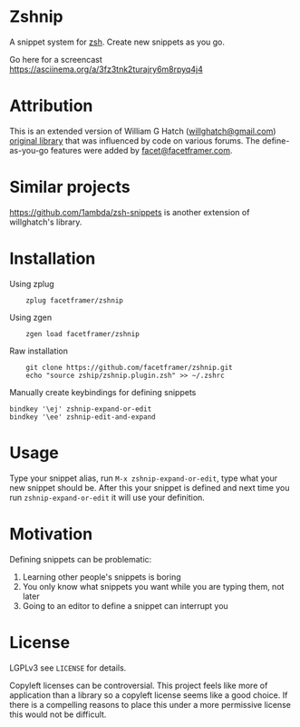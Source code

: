 # Zshnip

A snippet system for [zsh](http://zsh.sourceforge.net/). Create new snippets as you go.

Go here for a screencast https://asciinema.org/a/3fz3tnk2turajry6m8rpyq4j4


# Attribution

This is an extended version of William G Hatch (willghatch@gmail.com)
[original library](https://github.com/willghatch/zsh-snippets) that was influenced by code on various forums.
The define-as-you-go features were added by facet@facetframer.com.

# Similar projects

https://github.com/1ambda/zsh-snippets is another extension of willghatch's library.

# Installation

Using zplug

```
    zplug facetframer/zshnip
```

Using zgen

```
    zgen load facetframer/zshnip
```

Raw installation

```
    git clone https://github.com/facetframer/zshnip.git
    echo "source zship/zshnip.plugin.zsh" >> ~/.zshrc
```


Manually create keybindings for defining snippets

```
bindkey '\ej' zshnip-expand-or-edit
bindkey '\ee' zshnip-edit-and-expand
```

# Usage

Type your snippet alias, run `M-x zshnip-expand-or-edit`, type what your new snippet should be. 
After this your snippet is defined and next time you run `zshnip-expand-or-edit` it will use your definition.

# Motivation

Defining snippets can be problematic:

1. Learning other people's snippets is boring
1. You only know what snippets you want while you are typing them, not later
1. Going to an editor to define a snippet can interrupt you

# License

LGPLv3 see `LICENSE` for details.

Copyleft licenses can be controversial.
This project feels like more of application than a library so a copyleft license seems like a good choice.
If there is a compelling reasons to place this under a more permissive license this would not be difficult.

